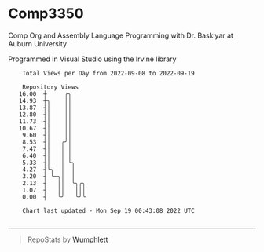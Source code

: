 # Comp3350
Comp Org and Assembly Language Programming with Dr. Baskiyar at Auburn University

Programmed in Visual Studio using the Irvine library

```
    Total Views per Day from 2022-09-08 to 2022-09-19

    Repository Views
   16.00  ┼     ╭╮
   14.93  ┼╮    ││
   13.87  ┤│    ││
   12.80  ┤│    ││
   11.73  ┤│    ││
   10.67  ┤│    ││
    9.60  ┤│    ││
    8.53  ┤│   ╭╯│
    7.47  ┤│   │ │
    6.40  ┤│   │ │
    5.33  ┤│   │ ╰╮
    4.27  ┤╰╮  │  │
    3.20  ┤ ╰─╮│  │
    2.13  ┤   ││  ╰╮╭╮
    1.07  ┤   ││   │││
    0.00  ┤   ╰╯   ╰╯╰

    Chart last updated - Mon Sep 19 00:43:08 2022 UTC
    
```

---

> RepoStats by [Wumphlett](https://github.com/Wumphlett)
